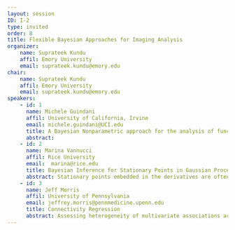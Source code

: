 ```yaml
---
layout: session
ID: I-2
type: invited
order: 8
title: Flexible Bayesian Approaches for Imaging Analysis
organizer:
    name: Suprateek Kundu
    affil: Emory University        
    email: suprateek.kundu@emory.edu
chair:
    name: Suprateek Kundu
    affil: Emory University
    email: suprateek.kundu@emory.edu
speakers:
    - id: 1
      name: Michele Guindani
      affil: University of California, Irvine
      email: michele.guindani@UCI.edu
      title: A Bayesian Nonparametric approach for the analysis of functional data in neuroimaging
      abstract: 
    - id: 2
      name: Marina Vannucci
      affil: Rice University
      email:  marina@rice.edu
      title: Bayesian Inference for Stationary Points in Gaussian Process Regression Models with Applications to ERP Analysis
      abstract: Stationary points embedded in the derivatives are often critical for a model to be interpretable and may be considered as key  features of interest in many applications. We propose a semiparametric Bayesian model to efficiently infer the locations of stationary points  of a nonparametric function, while treating the function itself as a  nuisance parameter. We use Gaussian processes as a flexible prior for  the underlying function and impose derivative constraints to control  the function's shape via conditioning. We illustrate the proposed  methods using simulations and then apply the method to the estimation  of event-related potentials (ERP) derived from electroencephalography  (EEG) signals. We show how the proposed method automatically  identifies characteristic components and their latencies at the  individual level, avoiding the excessive averaging across subjects  which is routinely done in the field to obtain smooth curves. By  applying this approach to EEG data collected from younger and older  adults during a speech perception task, we are able to demonstrate how  the time course of speech perception processes change with age.
    - id: 3
      name: Jeff Morris
      affil: University of Pennsylvania
      email: jeffrey.morris@pennmedicine.upenn.edu
      title: Connectivity Regression
      abstract: Assessing heterogeneity of multivariate associations across covariates is an important problem in many areas of modern science, including in neuroscience to discover factors explaining intersubject variability in functional connectivity networks.  In this work, we present general methodological framework to regress subject-specific networks on a set of covariates that produces multiplicity-adjusted hypothesis tests for which covariates affect the networks, as well as statistical measures indicating which network edges are driving these differences.  Our strategy involves projecting a subject-specific empirical correlation matrix into the Fisher correlation space using a matrix logarithm transform, which ensures positive-semidefiniteness and justifies Gaussian modeling.  Using a Gaussian multivariate regression framework in this space with cutting-edge sparsity priors, we regress the networks on predictors while discovering and accounting for second-order dependence across network edges which we show leads to greater efficiency and power for statistical inference using the principles of Seemingly Unrelated Regression.  We apply our approach to analyze functional connectivity networks of 1003 healthy young patients taken from the Human Connectome Project (HCP), finding subject-specific connectivity is associated with their post central gyrus area, precuneus area, and language processing capabilities.  Overall, our framework serves as a promising tool for solving problems in functional connectivity and addresses a growing need for performing inference on observations with complex structure.
---
```

